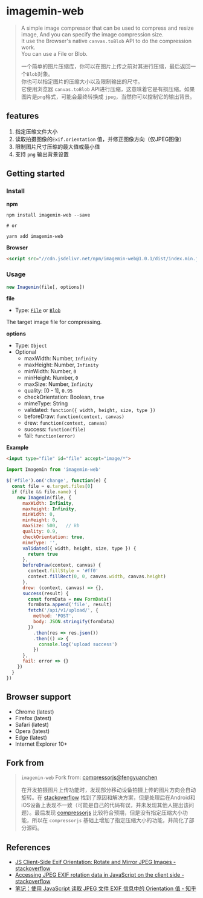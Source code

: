 # imagemin-web

> A simple image compressor that can be used to compress and resize image, And you can specify the image compression size.  
> It use the Browser's native `canvas.toBlob` API to do the compression work.  
> You can use a File or Blob.  
> 
> 一个简单的图片压缩库，你可以在图片上传之前对其进行压缩，最后返回一个`Blob`对象。  
> 你也可以指定图片的压缩大小以及限制输出的尺寸。  
> 它使用浏览器 `canvas.toBlob` API进行压缩，这意味着它是有损压缩。如果图片是`png`格式，可能会最终转换成 `jpeg`，当然你可以控制它的输出背景。



## features

1. 指定压缩文件大小
2. 读取拍摄图像的`Exif.orientation` 值，并修正图像方向（仅JPEG图像）
3. 限制图片尺寸压缩的最大值或最小值
4. 支持 `png` 输出背景设置




## Getting started

### Install

**npm**

```
npm install imagemin-web --save

# or 

yarn add imagemin-web
```

**Browser**

```html
<script src="//cdn.jsdelivr.net/npm/imagemin-web@1.0.1/dist/index.min.js">
```

### Usage

```js
new Imagemin(file[, options])
```

**file**

- Type: [`File`](https://developer.mozilla.org/en-US/docs/Web/API/File) or [`Blob`](https://developer.mozilla.org/en-US/docs/Web/API/Blob)

The target image file for compressing.

**options**

- Type: `Object`
- Optional
  - maxWidth: Number, `Infinity`
  - maxHeight: Number, `Infinity`
  - minWidth: Number, `0`
  - minHeight: Number, `0`
  - maxSize: Number, `Infinity`
  - quality: [0 - 1], `0.95`
  - checkOrientation: Boolean, `true`
  - mimeType: String
  - validated: `function({ width, height, size, type })`
  - beforeDraw: `function(context, canvas)`
  - drew: `function(context, canvas)`
  - success: `function(file)`
  - fail: `function(error)`

**Example**

```html
<input type="file" id="file" accept="image/*">
```

```js
import Imagemin from 'imagemin-web'

$('#file').on('change', function(e) {
  const file = e.target.files[0]
  if (file && file.name) {
    new Imagemin(file, {
      maxWidth: Infinity,
      maxHeight: Infinity,
      minWidth: 0,
      minHeight: 0,
      maxSize: 500,   // kb
      quality: 0.9,
      checkOrientation: true,
      mimeType: '',
      validated({ width, height, size, type }) {
        return true
      },
      beforeDraw(context, canvas) {
        context.fillStyle = '#ff0'
        context.fillRect(0, 0, canvas.width, canvas.height)
      },
      drew: (context, canvas) => {},
      success(result) {
        const formData = new FormData()
        formData.append('file', result)
        fetch('/api/v1/upload/', {
          method: 'POST',
          body: JSON.stringify(formData)
        })
          .then(res => res.json())
          .then(() => {
            console.log('upload success')
          })
      },
      fail: error => {}
    })
  }
})
```


## Browser support

- Chrome (latest)
- Firefox (latest)
- Safari (latest)
- Opera (latest)
- Edge (latest)
- Internet Explorer 10+



## Fork from

> `imagemin-web` Fork from: [compressorjs@fengyuanchen](https://github.com/fengyuanchen/compressorjs) 
> 
> 在开发拍摄图片上传功能时，发现部分移动设备拍摄上传的图片方向会自动旋转。在 [stackoverflow](https://stackoverflow.com/questions/20600800/) 找到了原因和解决方案，但是处理后在Android和iOS设备上表现不一致（可能是自己的代码有误，并未发现其他人提出该问题）。最后发现 [compressorjs](https://github.com/fengyuanchen/compressorjs) 比较符合预期，但是没有指定压缩大小功能，所以在 `compressorjs` 基础上增加了指定压缩大小的功能，并简化了部分源码。

## References

- [JS Client-Side Exif Orientation: Rotate and Mirror JPEG Images - stackoverflow](https://stackoverflow.com/questions/20600800/)
- [Accessing JPEG EXIF rotation data in JavaScript on the client side - stackoverflow](https://stackoverflow.com/questions/7584794/)
- [笔记：使用 JavaScript 读取 JPEG 文件 EXIF 信息中的 Orientation 值 - 知乎](https://zhuanlan.zhihu.com/p/25216999)


